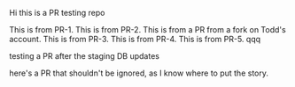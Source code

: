 Hi this is a PR testing repo

This is from PR-1.
This is from PR-2.
This is from a PR from a fork on Todd's account.
This is from PR-3.
This is from PR-4.
This is from PR-5.
qqq


testing a PR after the staging DB updates

here's a PR that shouldn't be ignored, as I know where to put the story.
